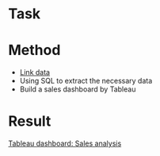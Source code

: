 # Task


# Method
- [Link data](https://docs.microsoft.com/en-us/sql/samples/adventureworks-install-configure?view=sql-server-ver15&tabs=ssms)
- Using SQL to extract the necessary data
- Build a sales dashboard by Tableau

# Result

[Tableau dashboard: Sales analysis](https://public.tableau.com/app/profile/nguyet.han.nguyen/viz/Sale-analysis/Dashboard2)
